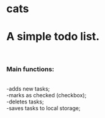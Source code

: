 # cats

<h1>A simple todo list.</h1>
<br>
<h3>Main functions:</h3>
<br>
-adds new tasks;
<br>
-marks as checked (checkbox);
<br>
-deletes tasks;
<br>
-saves tasks to local storage;
